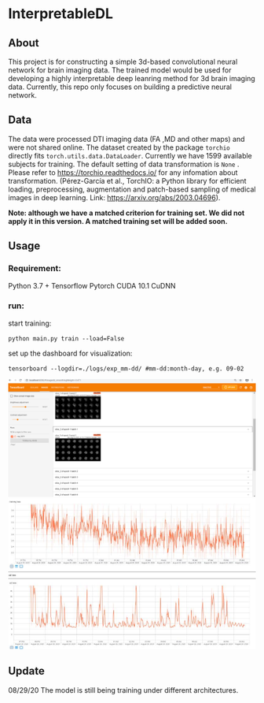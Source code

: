 # InterpretableDL
## About

This project is for constructing a simple 3d-based convolutional neural network for brain imaging data. The trained model would be used for developing a highly interpretable deep leanring method for 3d brain imaging data. Currently, this repo only focuses on building a predictive neural network.

## Data

The data were processed DTI imaging data (FA ,MD and other maps) and were not shared online. The dataset created by the package `torchio` directly fits `torch.utils.data.DataLoader`. Currently we have 1599 available subjects for training. The default setting of data transformation is `None` . Please refer to https://torchio.readthedocs.io/ for any infomation about transformation. (Pérez-García et al., TorchIO: a Python library for efficient loading, preprocessing, augmentation and patch-based sampling of medical images
in deep learning. Link: https://arxiv.org/abs/2003.04696).

**Note: although we have a matched criterion for training set. We did not apply it in this version. A matched training set will be added soon.**

## Usage

### Requirement:

Python 3.7 +
Tensorflow 
Pytorch 
CUDA 10.1
CuDNN

### run:

start training:
```
python main.py train --load=False
```


set up the dashboard for visualization:
```
tensorboard --logdir=./logs/exp_mm-dd/ #mm-dd:month-day, e.g. 09-02

```

![image](img_files/demo_1.png)
![image](img_files/demo_2.jpg)

## Update
08/29/20
The model is still being training under different architectures.
